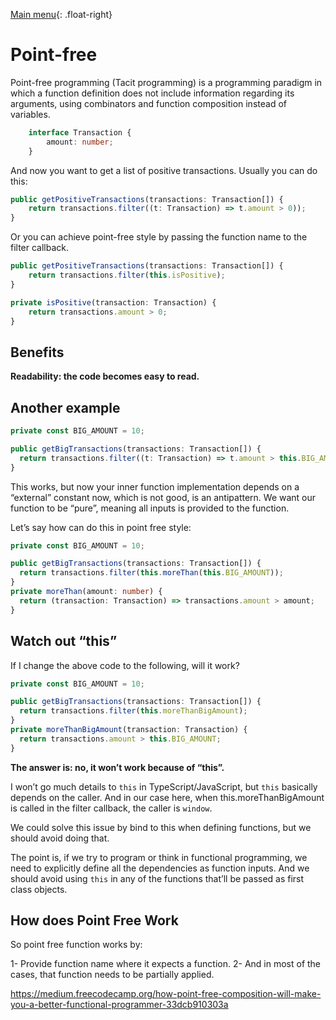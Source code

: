 [Main menu](../../README.md){: .float-right}

# Point-free

Point-free programming (Tacit programming) is a programming paradigm in which a function definition does not include information regarding its arguments, using combinators and function composition instead of variables.


```typescript
    interface Transaction {
        amount: number;
    }
```

And now you want to get a list of positive transactions. Usually you can do this:

```typescript
public getPositiveTransactions(transactions: Transaction[]) {
    return transactions.filter((t: Transaction) => t.amount > 0));
}
```

Or you can achieve point-free style by passing the function name to the filter callback.

```typescript
public getPositiveTransactions(transactions: Transaction[]) {
    return transactions.filter(this.isPositive);
}

private isPositive(transaction: Transaction) {
    return transactions.amount > 0;
}
```

## Benefits

**Readability: the code becomes easy to read.**

## Another example

```typescript
private const BIG_AMOUNT = 10;  

public getBigTransactions(transactions: Transaction[]) {
  return transactions.filter((t: Transaction) => t.amount > this.BIG_AMOUNT);
}
```
This works, but now your inner function implementation depends on a “external” constant now, which is not good, is an antipattern. We want our function to be “pure”, meaning all inputs is provided to the function.

Let’s say how can do this in point free style:

```typescript
private const BIG_AMOUNT = 10;

public getBigTransactions(transactions: Transaction[]) {
  return transactions.filter(this.moreThan(this.BIG_AMOUNT));
}
private moreThan(amount: number) {
  return (transaction: Transaction) => transactions.amount > amount;
}
```

## Watch out “this”
If I change the above code to the following, will it work?

```typescript
private const BIG_AMOUNT = 10;

public getBigTransactions(transactions: Transaction[]) {
  return transactions.filter(this.moreThanBigAmount);
}
private moreThanBigAmount(transaction: Transaction) {
  return transactions.amount > this.BIG_AMOUNT;
}
```
**The answer is: no, it won’t work because of “this”.**

I won’t go much details to `this` in TypeScript/JavaScript, but `this` basically depends on the caller. And in our case here, when this.moreThanBigAmount is called in the filter callback, the caller is `window`.

We could solve this issue by bind to this when defining functions, but we should avoid doing that.

The point is, if we try to program or think in functional programming, we need to explicitly define all the dependencies as function inputs. And we should avoid using `this` in any of the functions that’ll be passed as first class objects.

## How does Point Free Work
So point free function works by:

1- Provide function name where it expects a function.
2- And in most of the cases, that function needs to be partially applied.


https://medium.freecodecamp.org/how-point-free-composition-will-make-you-a-better-functional-programmer-33dcb910303a
